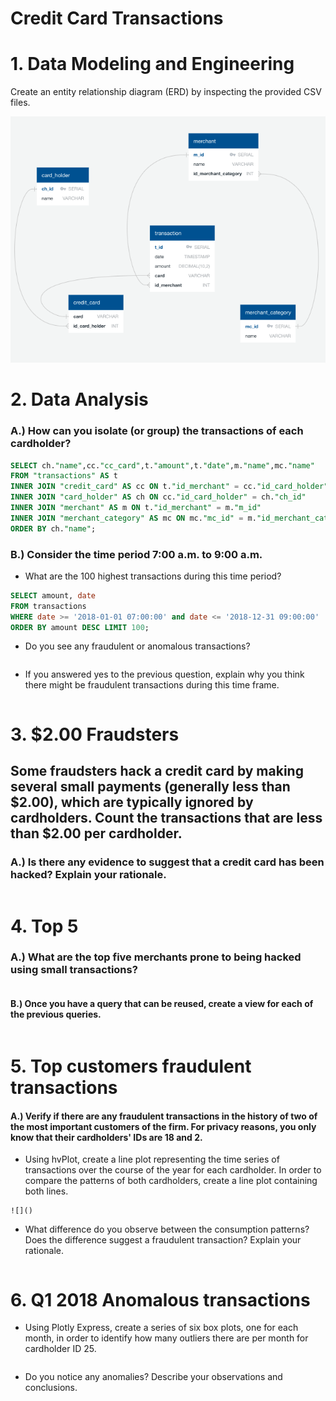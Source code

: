 # Credit Card Transactions
# 1. Data Modeling and Engineering
Create an entity relationship diagram (ERD) by inspecting the provided CSV files.

![Entity Relationship Diagram](Images/entity_relationship.png)

# 2. Data Analysis

### A.) How can you isolate (or group) the transactions of each cardholder?

```sql
SELECT ch."name",cc."cc_card",t."amount",t."date",m."name",mc."name" 
FROM "transactions" AS t
INNER JOIN "credit_card" AS cc ON t."id_merchant" = cc."id_card_holder"
INNER JOIN "card_holder" AS ch ON cc."id_card_holder" = ch."ch_id"
INNER JOIN "merchant" AS m ON t."id_merchant" = m."m_id"
INNER JOIN "merchant_category" AS mc ON mc."mc_id" = m."id_merchant_category"
ORDER BY ch."name";
```

### B.) Consider the time period 7:00 a.m. to 9:00 a.m. 
* What are the 100 highest transactions during this time period?

```sql
SELECT amount, date
FROM transactions
WHERE date >= '2018-01-01 07:00:00' and date <= '2018-12-31 09:00:00'
ORDER BY amount DESC LIMIT 100;
```

* Do you see any fraudulent or anomalous transactions?

```

```

* If you answered yes to the previous question, explain why you think there might be fraudulent transactions during this time frame.

```

```

# 3. $2.00 Fraudsters
## Some fraudsters hack a credit card by making several small payments (generally less than $2.00), which are typically ignored by cardholders. Count the transactions that are less than $2.00 per cardholder. 

### A.) Is there any evidence to suggest that a credit card has been hacked? Explain your rationale.

```

```

# 4. Top 5  

### A.) What are the top five merchants prone to being hacked using small transactions?

```

```

#### B.) Once you have a query that can be reused, create a view for each of the previous queries.

```

```

# 5. Top customers fraudulent transactions

#### A.) Verify if there are any fraudulent transactions in the history of two of the most important customers of the firm. For privacy reasons, you only know that their cardholders' IDs are 18 and 2.
* Using hvPlot, create a line plot representing the time series of transactions over the course of the year for each cardholder. In order to compare the patterns of both cardholders, create a line plot containing both lines.

```
![]()
```

* What difference do you observe between the consumption patterns? Does the difference suggest a fraudulent transaction? Explain your rationale.

```

```

# 6. Q1 2018 Anomalous transactions
* Using Plotly Express, create a series of six box plots, one for each month, in order to identify how many outliers there are per month for cardholder ID 25.

```

```

* Do you notice any anomalies? Describe your observations and conclusions.

```

```
